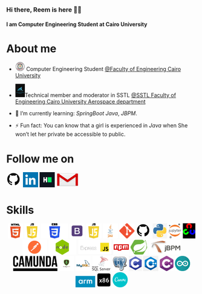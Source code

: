 ### Hi there, Reem is here 👋😊
#### I am Computer Engineering Student at Cairo University

<!--
**reem-atalah/reem-atalah** is a ✨ _special_ ✨ repository because its `README.md` (this file) appears on your GitHub profile.

Here are some ideas to get you started:


- 👯 I’m looking to collaborate on ...
- 🤔 I’m looking for help with ...
- 💬 Ask me about ...
- 😄 Pronouns: ...

- 🔭 I’m currently working on Machine Learning project **Handwriting Based Gender Classification** , Embedded system project making drivers using **STM32**, Security project as implementing and attacking **RSA**, and graphics maze game using **openGL**.

- 📫 How to reach me: <a href="reem.atalah1@gmail.com">@gmail account</a>
-->
# About me 
- <img src="https://github.com/reem-atalah/reem-atalah/blob/main/imgs/CUFE.png" width="25" draggable="false"> Computer Engineering Student  <a href="http://eng.cu.edu.eg/ar/">@Faculty of Engineering Cairo University</a>
- <img src="https://github.com/reem-atalah/reem-atalah/blob/main/imgs/sstl.png" width="25" draggable="false">Technical member and moderator in SSTL  <a href="https://www.linkedin.com/company/sst-lab/mycompany/">@SSTL Faculty of Engineering Cairo University Aerospace department</a>

- 🌱 I’m currently learning: *SpringBoot Java*, *JBPM*.

- ⚡ Fun fact: You can know that a girl is experienced in *Java* when She won’t let her private be accessible to public.

# Follow me on
[<img src='https://github.com/reem-atalah/reem-atalah/blob/main/imgs/github.jpg' alt='github' height='40'>](https://github.com/reem-atalah)  [<img src='https://github.com/reem-atalah/reem-atalah/blob/main/imgs/linkedin.jpg' alt='linkedin' height='40'>](https://www.linkedin.com/in/reem-attallah-4484b9190/)  [<img src='https://github.com/reem-atalah/reem-atalah/blob/main/imgs/HackerRank.jpg' alt='hackerrank' height='40'>](https://www.hackerrank.com/reem_atalah1)  [<img src='https://github.com/reem-atalah/reem-atalah/blob/main/imgs/gmail.jpg' alt='gmail' height='40'>](mailto:reem.atalah1@gmail.com)  

# Skills
<div align="center">
<img src='https://github.com/reem-atalah/reem-atalah/blob/main/imgs/html.jpg' height='40'>  
<img src='https://github.com/reem-atalah/reem-atalah/blob/main/imgs/js.png' height='40'> 
<img src='https://github.com/reem-atalah/reem-atalah/blob/main/imgs/css.png' height='40'>
<img src='https://github.com/reem-atalah/reem-atalah/blob/main/imgs/bootstrap.jpg' height='40'>
<img src='https://github.com/reem-atalah/reem-atalah/blob/main/imgs/js.png' height='40'>
<img src='https://github.com/reem-atalah/reem-atalah/blob/main/imgs/java.jpg' height='40'>
<img src='https://github.com/reem-atalah/reem-atalah/blob/main/imgs/Git.png' height='40'>
<img src='https://github.com/reem-atalah/reem-atalah/blob/main/imgs/github.jpg' height='40'>
<img src='https://github.com/reem-atalah/reem-atalah/blob/main/imgs/python.png' height='40'> 
<img src='https://github.com/reem-atalah/reem-atalah/blob/main/imgs/jupyter.png' height='40'> 
<img src='https://github.com/reem-atalah/reem-atalah/blob/main/imgs/opencv.png' height='40'>
<img src='https://github.com/reem-atalah/reem-atalah/blob/main/imgs/postman.jpg' height='40'>
<img src='https://github.com/reem-atalah/reem-atalah/blob/main/imgs/node.png' height='40'>
<img src='https://github.com/reem-atalah/reem-atalah/blob/main/imgs/express_js.png' height='40'>
<img src='https://github.com/reem-atalah/reem-atalah/blob/main/imgs/npm.png' height='40'> 
<img src='https://github.com/reem-atalah/reem-atalah/blob/main/imgs/spring.png' height='40'>
<img src='https://github.com/reem-atalah/reem-atalah/blob/main/imgs/jbpm.png' height='40'>
<img src='https://github.com/reem-atalah/reem-atalah/blob/main/imgs/camunda.png' height='40'>
<img src='https://github.com/reem-atalah/reem-atalah/blob/main/imgs/mongodb.jpg' height='40'>
<img src='https://github.com/reem-atalah/reem-atalah/blob/main/imgs/mysql.png' height='40'> 
<img src='https://github.com/reem-atalah/reem-atalah/blob/main/imgs/microsoftSQL.png' height='40'> 
<img src='https://github.com/reem-atalah/reem-atalah/blob/main/imgs/postgresql.jpg' height='40'>
<img src='https://github.com/reem-atalah/reem-atalah/blob/main/imgs/c.png' height='40'>
<img src='https://github.com/reem-atalah/reem-atalah/blob/main/imgs/cpp.png' height='40'>
<img src='https://github.com/reem-atalah/reem-atalah/blob/main/imgs/csharp.png' height='40'>
<img src='https://github.com/reem-atalah/reem-atalah/blob/main/imgs/arduino.jpg' height='40'>
<img src='https://github.com/reem-atalah/reem-atalah/blob/main/imgs/arm.png' height='30'> 
<img src='https://github.com/reem-atalah/reem-atalah/blob/main/imgs/assembly.png' height='40'> 
<img src='https://github.com/reem-atalah/reem-atalah/blob/main/imgs/canva.png' height='40'>
</div>

  <!--
[![Anurag's github stats](https://github-readme-stats.vercel.app/api?username=osamamagdy&count_private=true&show_icons=true&theme=radical(https://github.com/anuraghazra/github-readme-stats)
[![Top Langs](https://github-readme-stats.vercel.app/api/top-langs/?username=osamamagdy&show_icons=true&theme=radical&layout=compact(https://github.com/anuraghazra/github-readme-stats)
</div>


<p align="center"> 
  Visitor count<br>
  <img src="https://profile-counter.glitch.me/reem-atalah/count.svg" />
</p> -->


